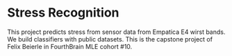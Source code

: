 # Stress Recognition

This project predicts stress from sensor data from Empatica E4 wirst bands. We build classifiers with public datasets. This is the capstone project of Felix Beierle in FourthBrain MLE cohort #10.
